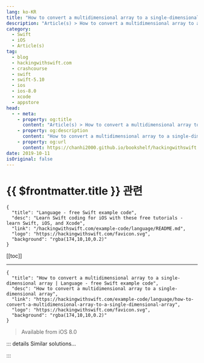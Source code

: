 ```yaml
---
lang: ko-KR
title: "How to convert a multidimensional array to a single-dimensional array"
description: "Article(s) > How to convert a multidimensional array to a single-dimensional array"
category:
  - Swift
  - iOS
  - Article(s)
tag: 
  - blog
  - hackingwithswift.com
  - crashcourse
  - swift
  - swift-5.10
  - ios
  - ios-8.0
  - xcode
  - appstore
head:
  - - meta:
    - property: og:title
      content: "Article(s) > How to convert a multidimensional array to a single-dimensional array"
    - property: og:description
      content: "How to convert a multidimensional array to a single-dimensional array"
    - property: og:url
      content: https://chanhi2000.github.io/bookshelf/hackingwithswift.com/example-code/language/how-to-convert-a-multidimensional-array-to-a-single-dimensional-array.html
date: 2019-10-11
isOriginal: false
---
```


# {{ $frontmatter.title }} 관련

```component VPCard
{
  "title": "Language - free Swift example code",
  "desc": "Learn Swift coding for iOS with these free tutorials - learn Swift, iOS, and Xcode",
  "link": "/hackingwithswift.com/example-code/language/README.md",
  "logo": "https://hackingwithswift.com/favicon.svg",
  "background": "rgba(174,10,10,0.2)"
}
```

[[toc]]

---

```component VPCard
{
  "title": "How to convert a multidimensional array to a single-dimensional array | Language - free Swift example code",
  "desc": "How to convert a multidimensional array to a single-dimensional array",
  "link": "https://hackingwithswift.com/example-code/language/how-to-convert-a-multidimensional-array-to-a-single-dimensional-array",
  "logo": "https://hackingwithswift.com/favicon.svg",
  "background": "rgba(174,10,10,0.2)"
}
```

> Available from iOS 8.0

<!-- TODO: 작성 -->

<!-- 
If you have an array of arrays - for example, an array of an array of integers - you can convert it to a single, flat array by using the `joined()` method. Because Swift sends back an optimized type (`FlattenSequence<[[YourType]]>`, in this case), you might also want to add an array conversion for easier use.

For example, here’s an array of arrays of strings, such as you might find if you had one array for each class of students, grouped into a larger array to represent the whole school:

```swift
let classes = [
    ["Ash", "Brock", "Misty"],
    ["Gloria", "Piper", "Suzanne"],
    ["Picard", "Riker", "Troi"]
]
```

We can use `joined()` to get a single array of names like this:

```swift
let allStudents = classes.joined()
```

As noted, that will make `allStudents` an instance of `FlattenSequence<[[String]]>` rather than an array, so if you need to send it back from a method or want to subscript it you should convert it to an array first, like this:

```swift
let allStudents = Array(classes.joined())
```

That will set `allStudents` to an array containing Ash, Brock, Misty, Gloria, Piper, Suzanne, Picard, Riker, and Troi.

-->

::: details Similar solutions…

<!--
/example-code/arrays/how-to-join-an-array-of-strings-into-a-single-string">How to join an array of strings into a single string 
/example-code/language/how-to-use-reduce-to-condense-an-array-into-a-single-value">How to use reduce() to condense an array into a single value 
/quick-start/swiftui/how-to-show-multiple-alerts-in-a-single-view">How to show multiple alerts in a single view 
/example-code/strings/how-to-read-a-single-character-from-a-string">How to read a single character from a string 
/example-code/uikit/how-to-convert-a-cgpoint-in-one-uiview-to-another-view-using-convert">How to convert a CGPoint in one UIView to another view using convert()</a>
-->

:::

